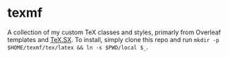 # texmf
A collection of my custom TeX classes and styles, primarly from Overleaf templates and [TeX.SX](https://tex.stackexchange.com/).
To install, simply clone this repo and run `mkdir -p $HOME/texmf/tex/latex && ln -s $PWD/local $_`.
